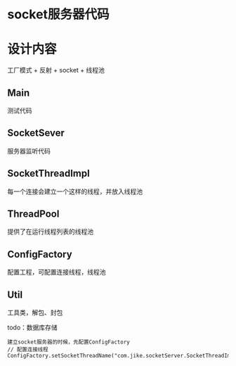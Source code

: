 # socket服务器代码

# 设计内容
工厂模式 + 反射  + socket + 线程池 


## Main 
测试代码
## SocketSever 
服务器监听代码
## SocketThreadImpl 
每一个连接会建立一个这样的线程，并放入线程池
## ThreadPool 
提供了在运行线程列表的线程池

## ConfigFactory
配置工程，可配置连接线程，线程池

## Util
工具类，解包、封包

todo：数据库存储

````
建立socket服务器的时候，先配置ConfigFactory
// 配置连接线程
ConfigFactory.setSocketThreadName("com.jike.socketServer.SocketThreadImpl");
````